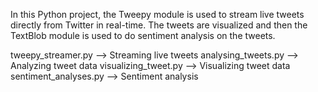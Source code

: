 
In this Python project, the Tweepy module is used to stream live tweets directly from Twitter in real-time. The tweets are visualized and then the TextBlob module is used to do sentiment analysis on the tweets.

tweepy_streamer.py --> Streaming live tweets
analysing_tweets.py --> Analyzing tweet data
visualizing_tweet.py --> Visualizing tweet data
sentiment_analyses.py --> Sentiment analysis
